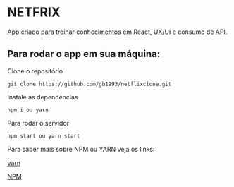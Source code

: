 # NETFRIX

App criado para treinar conhecimentos em React, UX/UI e consumo de API.

## Para rodar o app em sua máquina:

Clone o repositório

    git clone https://github.com/gb1993/netflixclone.git
    
Instale as dependencias

    npm i ou yarn
    
Para rodar o servidor

    npm start ou yarn start

Para saber mais sobre NPM ou YARN veja os links:

<a href="https://yarnpkg.com/">yarn</a>

<a href="https://docs.npmjs.com/">NPM</a>
    
